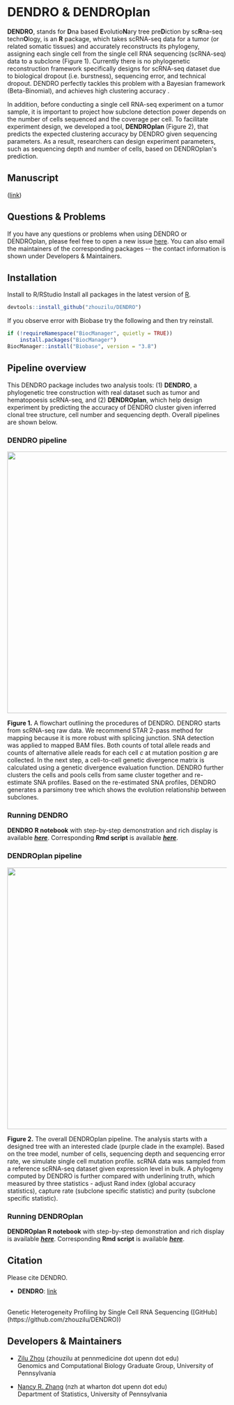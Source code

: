 # DENDRO & DENDROplan

 **DENDRO**, stands for **D**na based **E**volutio**N**ary tree pre**D**iction by sc**R**na-seq techn**O**logy, is an **R** package, which takes scRNA-seq data for a tumor (or related somatic tissues) and accurately reconstructs its phylogeny, assigning each single cell from the single cell RNA sequencing (scRNA-seq) data to a subclone (Figure 1). Currently there is no phylogenetic reconstruction framework specifically designs for scRNA-seq dataset due to biological dropout (i.e. burstness), sequencing error, and technical dropout. DENDRO perfectly tackles this problem with a Bayesian framework (Beta-Binomial), and achieves high clustering accuracy .

In addition, before conducting a single cell RNA-seq experiment on a tumor sample, it is important to project how subclone detection power depends on the number of cells sequenced and the coverage per cell. To facilitate experiment design, we developed a tool, **DENDROplan** (Figure 2), that  predicts the expected clustering accuracy by DENDRO given sequencing parameters. As a result, researchers can design experiment parameters, such as sequencing depth and number of cells, based on DENDROplan's prediction.


## Manuscript

([link](https://www.biorxiv.org/content/early/2018/10/30/457622))


## Questions & Problems

If you have any questions or problems when using DENDRO or DENDROplan, please feel free to open a new issue [here](https://github.com/zhouzilu/DENDRO/issues). You can also email the maintainers of the corresponding packages -- the contact information is shown under Developers & Maintainers.


## Installation

Install to R/RStudio
Install all packages in the latest version of [R](https://www.r-project.org/).
```r
devtools::install_github("zhouzilu/DENDRO")
```
If you observe error with Biobase try the following and then try reinstall.
```r
if (!requireNamespace("BiocManager", quietly = TRUE))
    install.packages("BiocManager")
BiocManager::install("Biobase", version = "3.8")
```


## Pipeline overview

This DENDRO package includes two analysis tools: (1) **DENDRO**, a phylogenetic tree construction with real dataset such as tumor and hematopoesis scRNA-seq, and (2) **DENDROplan**, which help design experiment by predicting the accuracy of DENDRO cluster given inferred clonal tree structure, cell number and sequencing depth. Overall pipelines are shown below.

### DENDRO pipeline

<p align="center">
  <img src='https://raw.githubusercontent.com/zhouzilu/DENDRO/master/figure/Pkg_FIG-01.jpg' width='1000' height='600'>
  </p>

  **Figure 1.** A flowchart outlining the procedures of DENDRO. DENDRO starts from scRNA-seq raw data. We recommend STAR 2-pass method for mapping because it is more robust with splicing junction. SNA detection was applied to mapped BAM files. Both counts of total allele reads and counts of alternative allele reads for each cell $c$ at mutation position $g$ are collected. In the next step, a cell-to-cell genetic divergence matrix is calculated using a genetic divergence evaluation function. DENDRO further clusters the cells and pools cells from same cluster together and re-estimate SNA profiles. Based on the re-estimated SNA profiles, DENDRO generates a parsimony tree which shows the evolution relationship between subclones.

### Running DENDRO

  **DENDRO R notebook** with step-by-step demonstration and rich display is available [***here***](http://rawgit.com/zhouzilu/DENDRO/master/vignette/DENDRO_vignette.html). Corresponding **Rmd script** is available [***here***](https://github.com/zhouzilu/DENDRO/blob/master/vignette/DENDRO_vignette.Rmd).


### DENDROplan pipeline

<p align="center">
  <img src='https://raw.githubusercontent.com/zhouzilu/DENDRO/master/figure/Pkg_FIG-02.jpg' width='1000' height='600'>
  </p>

  **Figure 2.** The overall DENDROplan pipeline. The analysis starts with a designed tree with an interested clade (purple clade in the example). Based on the tree model, number of cells, sequencing depth and sequencing error rate, we simulate single cell mutation profile. scRNA data was sampled from a reference scRNA-seq dataset given expression level in bulk. A phylogeny computed by DENDRO is further compared with underlining truth, which measured by three statistics - adjust Rand index (global accuracy statistics), capture rate (subclone specific statistic) and purity (subclone specific statistic). 

### Running DENDROplan

  **DENDROplan R notebook** with step-by-step demonstration and rich display is available [***here***](http://rawgit.com/zhouzilu/DENDRO/master/vignette/DENDROplan_vignette.html). Corresponding **Rmd script** is available [***here***](https://github.com/zhouzilu/DENDRO/blob/master/vignette/DENDROplan_vignette.Rmd).


## Citation

Please cite DENDRO.

* **DENDRO**: [link](https://www.biorxiv.org/content/early/2018/10/30/457622)
<br>
  Genetic Heterogeneity Profiling by Single Cell RNA Sequencing ([GitHub](https://github.com/zhouzilu/DENDRO))

## Developers & Maintainers

* [Zilu Zhou](https://statistics.wharton.upenn.edu/profile/zhouzilu/) (zhouzilu at pennmedicine dot upenn dot edu)
  <br>
  Genomics and Computational Biology Graduate Group, University of Pennsylvania

* [Nancy R. Zhang](https://statistics.wharton.upenn.edu/profile/nzh/) (nzh at wharton dot upenn dot edu)
  <br>
  Department of Statistics, University of Pennsylvania
